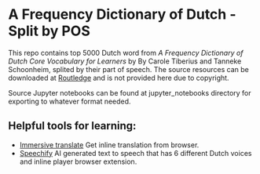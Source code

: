 # A Frequency Dictionary of Dutch - Split by POS

This repo contains top 5000 Dutch word from *A Frequency Dictionary of Dutch Core Vocabulary for Learners* by By Carole Tiberius and Tanneke Schoonheim, splited by their part of speech. The source resources can be downloaded at [Routledge](www.routledge.com/9780415523806) and is not provided here due to copyright. 

Source Jupyter notebooks can be found at jupyter_notebooks directory for exporting to whatever format needed. 

## Helpful tools for learning:

- [Immersive translate](https://immersivetranslate.com/) Get inline translation from browser.
- [Speechify](https://speechify.com/) AI generated text to speech that has 6 different Dutch voices and inline player browser extension.